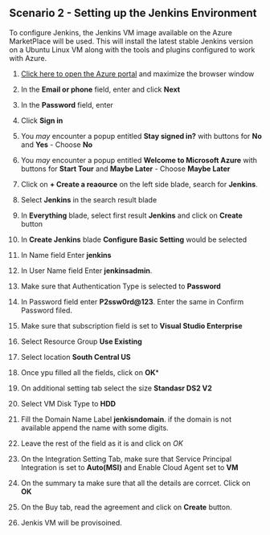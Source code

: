 ## **Scenario 2 - Setting up the Jenkins Environment**

 To configure Jenkins, the Jenkins VM image available on the Azure MarketPlace will be used. This will install the latest stable Jenkins version on a Ubuntu Linux VM along with the tools and plugins configured to work with Azure.

 1. [Click here to open the Azure portal](https://portal.azure.com) and maximize the browser window

 1. In the **Email or phone** field, enter **<inject key="AzureAdUserEmail" />** and click **Next**

 1. In the **Password** field, enter **<inject key="AzureAdUserPassword" />**

 1. Click **Sign in**

 1. You _may_ encounter a popup entitled **Stay signed in?** with buttons for **No** and **Yes** - Choose **No**

 1. You _may_ encounter a popup entitled **Welcome to Microsoft Azure** with buttons for **Start Tour** and **Maybe Later** - Choose **Maybe Later**

 1. Click on **+ Create a reaource** on the left side blade, search for **Jenkins**.

 1. Select **Jenkins** in the search result blade

 1. In **Everything** blade, select first result **Jenkins** and click on **Create** button

 1. In **Create Jenkins** blade **Configure Basic Setting** would be selected

 1. In Name field Enter **jenkins**

 1. In User Name field Enter **jenkinsadmin**. 
 
 1. Make sure that Authentication Type is selected to **Password**

 1. In Password field enter **P2ssw0rd@123**. Enter the same in Confirm Password filed.

 1. Make sure that subscription field is set to **Visual Studio Enterprise**

 1. Select Resource Group **Use Existing**

 1. Select location **South Central US**

 1. Once ypu filled all the fields, click on **OK***

 1. On additional setting tab select the size **Standasr DS2 V2**

 1. Select VM Disk Type to **HDD**

 1. Fill the Domain Name Label **jenkisndomain**. if the domain is not available append the name with some digits.
1.  Leave the rest of the field as it is and click on *OK*

1. On the Integration Setting Tab, make sure that Service Principal Integration is set to **Auto(MSI)** and Enable Cloud Agent set to **VM**

1. On the summary ta make sure that all the details are corrcet. Click on **OK**

1. On the Buy tab, read the agreement and click on **Create** button.

1. Jenkis VM will be provisoined.
